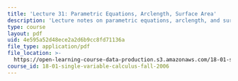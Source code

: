 ```yaml
---
title: 'Lecture 31: Parametric Equations, Arclength, Surface Area'
description: 'Lecture notes on parametric equations, arclength, and surface area.'
type: course
layout: pdf
uid: 4e595a52d48ece2a2d6b9cc8fd71136a
file_type: application/pdf
file_location: >-
  https://open-learning-course-data-production.s3.amazonaws.com/18-01-single-variable-calculus-fall-2006/4e595a52d48ece2a2d6b9cc8fd71136a_lec31.pdf
course_id: 18-01-single-variable-calculus-fall-2006
---
```

